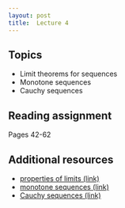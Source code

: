 ```yaml
---
layout: post
title:  Lecture 4
---
```


## Topics

* Limit theorems for sequences
* Monotone sequences
* Cauchy sequences

## Reading assignment

Pages 42-62

## Additional resources

* <a target="_parent" href="https://wcasper.github.io/math350fall2023/topics/005-properties-of-limits.html">properties of limits (link)</a>
* <a target="_parent" href="https://wcasper.github.io/math350fall2023/topics/006-monotone-sequences.html">monotone sequences (link)</a>
* <a target="_parent" href="https://wcasper.github.io/math350fall2023/topics/007-cauchy-sequences.html">Cauchy sequences (link)</a>


